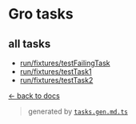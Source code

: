 # Gro tasks
 
## all tasks

- [run/fixtures/testFailingTask](../run/fixtures/testFailingTask.task.ts)
- [run/fixtures/testTask1](../run/fixtures/testTask1.task.ts)
- [run/fixtures/testTask2](../run/fixtures/testTask2.task.ts)

[← back to docs](./)

> generated by [`tasks.gen.md.ts`](tasks.gen.md.ts)
